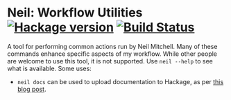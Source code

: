 # Neil: Workflow Utilities [![Hackage version](https://img.shields.io/hackage/v/neil.svg?style=flat)](https://hackage.haskell.org/package/neil) [![Build Status](https://img.shields.io/travis/ndmitchell/neil.svg?style=flat)](https://travis-ci.org/ndmitchell/neil)

A tool for performing common actions run by Neil Mitchell. Many of these commands enhance specific aspects of my workflow. While other people are welcome to use this tool, it is not supported. Use `neil --help` to see what is available. Some uses:

* `neil docs` can be used to upload documentation to Hackage, as per [this blog post](http://neilmitchell.blogspot.com/2014/10/fixing-haddock-docs-on-hackage.html).
